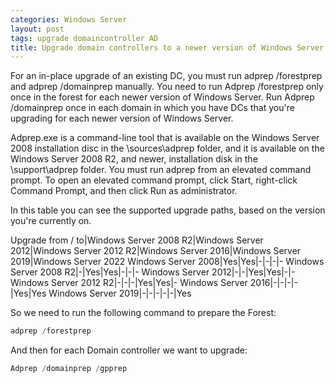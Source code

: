 ```yaml
---
categories: Windows Server
layout: post
tags: upgrade domaincontroller AD
title: Upgrade domain controllers to a newer version of Windows Server
---
```


For an in-place upgrade of an existing DC, you must run adprep /forestprep and adprep /domainprep manually. You need to run Adprep /forestprep only once in the forest for each newer version of Windows Server. Run Adprep /domainprep once in each domain in which you have DCs that you're upgrading for each newer version of Windows Server.

Adprep.exe is a command-line tool that is available on the Windows Server 2008 installation disc in the \sources\adprep folder, and it is available on the Windows Server 2008 R2, and newer, installation disk in the \support\adprep folder. You must run adprep from an elevated command prompt. To open an elevated command prompt, click Start, right-click Command Prompt, and then click Run as administrator.

In this table you can see the supported upgrade paths, based on the version you're currently on.

Upgrade from / to|Windows Server 2008 R2|Windows Server 2012|Windows Server 2012 R2|Windows Server 2016|Windows Server 2019|Windows Server 2022
Windows Server 2008|Yes|Yes|-|-|-|-
Windows Server 2008 R2|-|Yes|Yes|-|-|-
Windows Server 2012|-|-|Yes|Yes|-|-
Windows Server 2012 R2|-|-|-|Yes|Yes|-
Windows Server 2016|-|-|-|-|Yes|Yes
Windows Server 2019|-|-|-|-|-|Yes

So we need to run the following command to prepare the Forest:

```powershell
adprep /forestprep
```

And then for each Domain controller we want to upgrade:

```powershell
Adprep /domainprep /gpprep
```